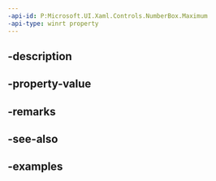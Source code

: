 ```yaml
---
-api-id: P:Microsoft.UI.Xaml.Controls.NumberBox.Maximum
-api-type: winrt property
---
```


## -description

## -property-value

## -remarks

## -see-also

## -examples

